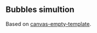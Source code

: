 ## Bubbles simultion

Based on [canvas-empty-template](https://github.com/michaelmo5/canvas-empty-template).